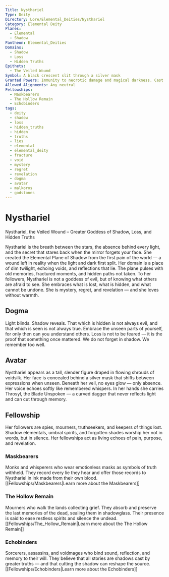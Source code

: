 ```yaml
---
Title: Nysthariel
Type: Deity
Directory: Lore/Elemental_Deities/Nysthariel
Category: Elemental Deity
Planes:
  - Elemental
  - Shadow
Pantheon: Elemental_Deities
Domains:
  - Shadow
  - Loss
  - Hidden Truths
Epithets:
  - The Veiled Wound
Symbol: A black crescent slit through a silver mask
Granted Powers: Immunity to necrotic damage and magical darkness. Cast Greater Invisibility once per long rest. Followers cannot be detected by divination unless they choose to be seen.
Allowed Alignments: Any neutral
Fellowships:
  - Maskbearers
  - The Hollow Remain
  - Echobinders
tags:
  - deity
  - shadow
  - loss
  - hidden_truths
  - hidden
  - truths
  - lies
  - elemental
  - elemental_deity
  - fracture
  - void
  - mystery
  - regret
  - revelation
  - dogma
  - avatar
  - malkoros
  - godstones
---
```


# Nysthariel

Nysthariel, the Veiled Wound – Greater Goddess of Shadow, Loss, and Hidden Truths

Nysthariel is the breath between the stars, the absence behind every light, and the secret that stares back when the mirror forgets your face. She created the Elemental Plane of Shadow from the first pain of the world — a wound left in reality when the light and dark first split. Her domain is a place of dim twilight, echoing voids, and reflections that lie. The plane pulses with old memories, fractured moments, and hidden paths not taken.
To her followers, Nysthariel is not a goddess of evil, but of knowing what others are afraid to see. She embraces what is lost, what is hidden, and what cannot be undone. She is mystery, regret, and revelation — and she loves without warmth.

## Dogma
 Light blinds. Shadow reveals. That which is hidden is not always evil, and that which is seen is not always true. Embrace the unseen parts of yourself, for only then can you understand others. Loss is not to be feared — it is the proof that something once mattered. We do not forget in shadow. We remember too well.

## Avatar
 Nysthariel appears as a tall, slender figure draped in flowing shrouds of voidsilk. Her face is concealed behind a silver mask that shifts between expressions when unseen. Beneath her veil, no eyes glow — only absence. Her voice echoes softly like remembered whispers. In her hands she carries Throsyl, the Blade Unspoken — a curved dagger that never reflects light and can cut through memory.

## Fellowship
 Her followers are spies, mourners, truthseekers, and keepers of things lost. Shadow elementals, umbral spirits, and forgotten shades worship her not in words, but in silence. Her fellowships act as living echoes of pain, purpose, and revelation.

### Maskbearers
Monks and whisperers who wear emotionless masks as symbols of truth withheld. They record every lie they hear and offer those records to Nysthariel in ink made from their own blood.
[[Fellowships/Maskbearers|Learn more about the Maskbearers]]

### The Hollow Remain
Mourners who walk the lands collecting grief. They absorb and preserve the last memories of the dead, sealing them in shadowglass. Their presence is said to ease restless spirits and silence the undead.
[[Fellowships/The_Hollow_Remain|Learn more about the The Hollow Remain]]

### Echobinders
Sorcerers, assassins, and voidmages who bind sound, reflection, and memory to their will. They believe that all stories are shadows cast by greater truths — and that cutting the shadow can reshape the source.
[[Fellowships/Echobinders|Learn more about the Echobinders]]